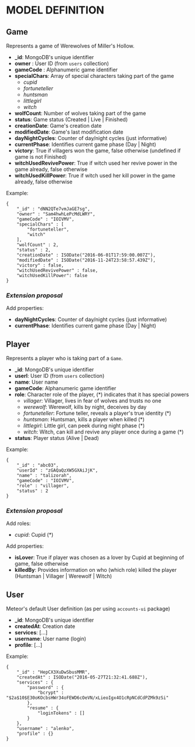 # MODEL DEFINITION

## Game
Represents a game of Werewolves of Miller's Hollow.

* **_id**: MongoDB's unique identifier
* **owner** : User ID (from `users` collection)
* **gameCode** : Alphanumeric game identifier
* **specialChars**: Array of special characters taking part of the game
  * _cupid_
  * _fortuneteller_
  * _huntsman_
  * _littlegirl_
  * _witch_
* **wolfCount**: Number of wolves taking part of the game
* **status**: Game status (Created | Live | Finished)
* **creationDate**: Game's creation date
* **modifiedDate**: Game's last modification date
* **dayNightCycles**: Counter of day/night cycles (just informative)
* **currentPhase**: Identifies current game phase (Day | Night) 
* **victory**: True if villagers won the game, false otherwise (undefined if game is not Finished)
* **witchUsedRevivePower**: True if witch used her revive power in the game already, false otherwise
* **witchUsedKillPower**: True if witch used her kill power in the game already, false otherwise

Example: 
```
{
    "_id" : "dNN2QTe7vmJaGE7sg",
    "owner" : "Sam4hwhLePcMdLWRY",
    "gameCode" : "IOIVMV",
    "specialChars" : [ 
        "fortuneteller", 
        "witch"
    ],
    "wolfCount" : 2,
    "status" : 2,
    "creationDate" : ISODate("2016-06-01T17:59:00.007Z"),
    "modifiedDate" : ISODate("2016-11-24T23:58:57.439Z"),
    "victory" : false,
    "witchUsedRevivePower" : false,
    "witchUsedKillPower": false
}
```

### _Extension proposal_
Add properties:

* **dayNightCycles**: Counter of day/night cycles (just informative)
* **currentPhase**: Identifies current game phase (Day | Night)


## Player
Represents a player who is taking part of a `Game`.

* **_id**: MongoDB's unique identifier
* **userI**: User ID (from `users` collection)
* **name**: User name
* **gameCode**: Alphanumeric game identifier
* **role**: Character role of the player, (*) indicates that it has special powers
  * _villager_: Villager, lives in fear of wolves and trusts no one
  * _werewolf_: Werewolf, kills by night, deceives by day
  * _fortuneteller_: Fortune teller, reveals a player's true identity (*)
  * _huntsman_: Huntsman, kills a player when killed (*)
  * _littlegirl_: Little girl, can peek during night phase (*)
  * _witch_: Witch, can kill and revive any player once during a game (*)
* **status**: Player status (Alive | Dead)

Example:
```
{
    "_id" : "abc03",
    "userId" : "zGAQaQzXW5GXAiJjK",
    "name" : "talizorah",
    "gameCode" : "IOIVMV",
    "role" : "villager",
    "status" : 2
}
```

### _Extension proposal_
Add roles:
* _cupid_: Cupid (*)

Add properties:
* **isLover**: True if player was chosen as a lover by Cupid at beginning of game, false otherwise
* **killedBy**: Provides information on who (which role) killed the player (Huntsman | Villager | Werewolf | Witch)

## User
Meteor's default User definition (as per using `accounts-ui` package)

* **_id**: MongoDB's unique identifier
* **createdAt**: Creation date
* **services**: [...]
* **username**: User name (login)
* **profile**: [...]

Example:
```
{
    "_id" : "HepCX3XuDwSbusMMR",
    "createdAt" : ISODate("2016-05-27T21:32:41.688Z"),
    "services" : {
        "password" : {
            "bcrypt" : "$2a$10$E30oKOcbsHWr34oFEWD6cOeVN/xLieoIgx4O1cRpNCdCdPZMk9zSi"
        },
        "resume" : {
            "loginTokens" : []
        }
    },
    "username" : "alenko",
    "profile" : {}
}
```
